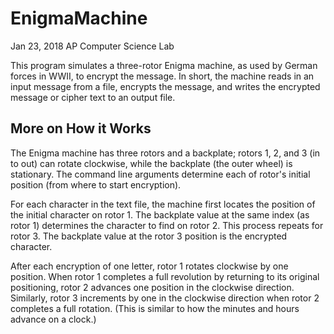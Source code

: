 # EnigmaMachine
Jan 23, 2018
AP Computer Science Lab

This program simulates a three-rotor Enigma machine, as used by German forces in WWII, to encrypt the message. In short, the machine reads in an input message from a file, encrypts the message, and writes the encrypted message or cipher text to an output file.

## More on How it Works
The Enigma machine has three rotors and a backplate; rotors 1, 2, and 3 (in to out) can rotate clockwise, while the backplate (the outer wheel) is stationary. The command line arguments determine each of rotor's initial position (from where to start encryption). 

For each character in the text file, the machine first locates the position of the initial character on rotor 1. The backplate value at the same index (as rotor 1) determines the character to find on rotor 2. This process repeats for rotor 3. The backplate value at the rotor 3 position is the encrypted character.

After each encryption of one letter, rotor 1 rotates clockwise by one position. When rotor 1 completes a full revolution by returning to its original positioning, rotor 2 advances one position in the clockwise direction. Similarly, rotor 3 increments by one in the clockwise direction when rotor 2 completes a full rotation. (This is similar to how the minutes and hours advance on a clock.)


